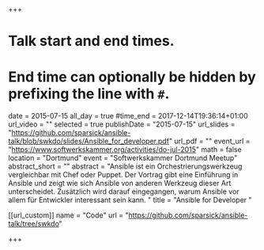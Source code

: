 +++
# Talk start and end times.
# End time can optionally be hidden by prefixing the line with `#`.
date = 2015-07-15
all_day = true
#time_end = 2017-12-14T19:36:14+01:00
url_video = ""
selected = true
publishDate = "2015-07-15"
url_slides = "https://github.com/sparsick/ansible-talk/blob/swkdo/slides/Ansible_for_developer.pdf"
url_pdf = ""
event_url = "https://www.softwerkskammer.org/activities/do-jul-2015"
math = false
location = "Dortmund"
event = "Softwerkskammer Dortmund Meetup"
abstract_short = ""
abstract = "Ansible ist ein Orchestrierungswerkzeug vergleichbar mit Chef oder Puppet. Der Vortrag gibt eine Einführung in Ansible und zeigt wie sich Ansible von anderen Werkzeug dieser Art unterscheidet. Zusätzlich wird darauf eingegangen, warum Ansible vor allem für Entwickler interessant sein kann. "
title = "Ansible for Developer "

[[url_custom]]
name = "Code"
url = "https://github.com/sparsick/ansible-talk/tree/swkdo"

+++

